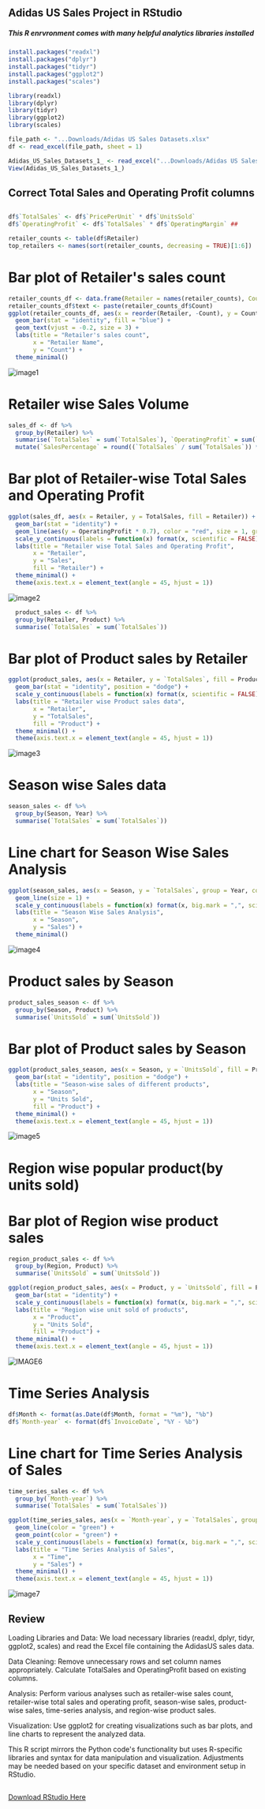 ## Adidas US Sales Project in RStudio


##### This R enrvronment comes with many helpful analytics libraries installed
```R
install.packages("readxl")
install.packages("dplyr")
install.packages("tidyr")
install.packages("ggplot2")
install.packages("scales")

library(readxl)
library(dplyr)
library(tidyr)
library(ggplot2)
library(scales)
```

```R
file_path <- "...Downloads/Adidas US Sales Datasets.xlsx"
df <- read_excel(file_path, sheet = 1)
```
```R
Adidas_US_Sales_Datasets_1_ <- read_excel("...Downloads/Adidas US Sales Datasets.xlsx") 
View(Adidas_US_Sales_Datasets_1_)
```

## Correct Total Sales and Operating Profit columns
## 
```R
df$`TotalSales` <- df$`PricePerUnit` * df$`UnitsSold` 
df$`OperatingProfit` <- df$`TotalSales` * df$`OperatingMargin` ##
```
```R
retailer_counts <- table(df$Retailer)
top_retailers <- names(sort(retailer_counts, decreasing = TRUE)[1:6]) 
```

# Bar plot of Retailer's sales count
```R
retailer_counts_df <- data.frame(Retailer = names(retailer_counts), Count = as.numeric(retailer_counts))
retailer_counts_df$text <- paste(retailer_counts_df$Count)
ggplot(retailer_counts_df, aes(x = reorder(Retailer, -Count), y = Count, label = text)) +
  geom_bar(stat = "identity", fill = "blue") +
  geom_text(vjust = -0.2, size = 3) +
  labs(title = "Retailer's sales count",
       x = "Retailer Name",
       y = "Count") +
  theme_minimal()
```
  ![image1](https://github.com/user-attachments/assets/ccf4f05d-f128-4f8d-bb9e-c3874ceb8eae)


  # Retailer wise Sales Volume
```R
sales_df <- df %>%
  group_by(Retailer) %>%
  summarise(`TotalSales` = sum(`TotalSales`), `OperatingProfit` = sum(`OperatingProfit`)) %>%
  mutate(`SalesPercentage` = round((`TotalSales` / sum(`TotalSales`)) * 100, 2))
```
  # Bar plot of Retailer-wise Total Sales and Operating Profit
```R
ggplot(sales_df, aes(x = Retailer, y = TotalSales, fill = Retailer)) +
  geom_bar(stat = "identity") +
  geom_line(aes(y = OperatingProfit * 0.7), color = "red", size = 1, group = 1) +
  scale_y_continuous(labels = function(x) format(x, scientific = FALSE)) +
  labs(title = "Retailer wise Total Sales and Operating Profit",
       x = "Retailer",
       y = "Sales",
       fill = "Retailer") +
  theme_minimal() +
  theme(axis.text.x = element_text(angle = 45, hjust = 1))
```
  ![image2](https://github.com/user-attachments/assets/41aa09c4-0672-4cfa-9374-89c4d55b15d1)
```R
  product_sales <- df %>%
  group_by(Retailer, Product) %>%
  summarise(`TotalSales` = sum(`TotalSales`))
```
# Bar plot of Product sales by Retailer
```R
ggplot(product_sales, aes(x = Retailer, y = `TotalSales`, fill = Product)) +
  geom_bar(stat = "identity", position = "dodge") +
  scale_y_continuous(labels = function(x) format(x, scientific = FALSE)) +
  labs(title = "Retailer wise Product sales data",
       x = "Retailer",
       y = "TotalSales",
       fill = "Product") +
  theme_minimal() +
  theme(axis.text.x = element_text(angle = 45, hjust = 1))
```
![image3](https://github.com/user-attachments/assets/1ea70d76-5d74-40e0-8faf-8f0665c22309)


  # Season wise Sales data
```R
season_sales <- df %>%
  group_by(Season, Year) %>%
  summarise(`TotalSales` = sum(`TotalSales`))
```

# Line chart for Season Wise Sales Analysis
```R
ggplot(season_sales, aes(x = Season, y = `TotalSales`, group = Year, color = factor(Year))) +
  geom_line(size = 1) + 
  scale_y_continuous(labels = function(x) format(x, big.mark = ",", scientific = FALSE)) +
  labs(title = "Season Wise Sales Analysis",
       x = "Season",
       y = "Sales") +
  theme_minimal()
```
  ![image4](https://github.com/user-attachments/assets/e8bd2597-e6aa-40a0-87ea-6d943d56e70e)

# Product sales by Season
```R
product_sales_season <- df %>%
  group_by(Season, Product) %>%
  summarise(`UnitsSold` = sum(`UnitsSold`))
```
# Bar plot of Product sales by Season
```R
ggplot(product_sales_season, aes(x = Season, y = `UnitsSold`, fill = Product)) +
  geom_bar(stat = "identity", position = "dodge") +
  labs(title = "Season-wise sales of different products",
       x = "Season",
       y = "Units Sold",
       fill = "Product") +
  theme_minimal() +
  theme(axis.text.x = element_text(angle = 45, hjust = 1))
```
  
![image5](https://github.com/user-attachments/assets/c485ad8b-be4d-48f5-b6d3-92ddfd17a944)

# Region wise popular product(by units sold)
# Bar plot of Region wise product sales
```R
region_product_sales <- df %>%
  group_by(Region, Product) %>%
  summarise(`UnitsSold` = sum(`UnitsSold`))
```
```R
ggplot(region_product_sales, aes(x = Product, y = `UnitsSold`, fill = Product)) +
  geom_bar(stat = "identity") +
  scale_y_continuous(labels = function(x) format(x, big.mark = ",", scientific = FALSE)) +
  labs(title = "Region wise unit sold of products",
       x = "Product",
       y = "Units Sold",
       fill = "Product") +
  theme_minimal() +
  theme(axis.text.x = element_text(angle = 45, hjust = 1))
```
  ![IMAGE6](https://github.com/user-attachments/assets/56068297-3239-407f-be8a-97a481846fa2)

  # Time Series Analysis
```R
df$Month <- format(as.Date(df$Month, format = "%m"), "%b")
df$`Month-year` <- format(df$`InvoiceDate`, "%Y - %b")
```
# Line chart for Time Series Analysis of Sales
```R
time_series_sales <- df %>%
  group_by(`Month-year`) %>%
  summarise(`TotalSales` = sum(`TotalSales`))

ggplot(time_series_sales, aes(x = `Month-year`, y = `TotalSales`, group = 1)) +
  geom_line(color = "green") +
  geom_point(color = "green") +
  scale_y_continuous(labels = function(x) format(x, big.mark = ",", scientific = FALSE)) +
  labs(title = "Time Series Analysis of Sales",
       x = "Time",
       y = "Sales") +
  theme_minimal() +
  theme(axis.text.x = element_text(angle = 45, hjust = 1))
```
  ![image7](https://github.com/user-attachments/assets/912c9e85-1688-4c6b-865a-13afb78ab5d8)

## Review

Loading Libraries and Data: We load necessary libraries (readxl, dplyr, tidyr, ggplot2, scales) and read the Excel file containing the AdidasUS sales data.

Data Cleaning: Remove unnecessary rows and set column names appropriately. Calculate TotalSales and OperatingProfit based on existing columns.

Analysis: Perform various analyses such as retailer-wise sales count, retailer-wise total sales and operating profit, season-wise sales, product-wise sales, time-series analysis, and region-wise product sales.

Visualization: Use ggplot2 for creating visualizations such as bar plots, and line charts to represent the analyzed data.

This R script mirrors the Python code's functionality but uses R-specific libraries and syntax for data manipulation and visualization. Adjustments may be needed based on your specific dataset and environment setup in RStudio.

## 

[Download RStudio Here](https://posit.co/download/rstudio-desktop/)

